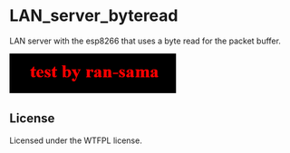 # LAN_server_byteread
LAN server with the esp8266 that uses a byte read for the packet buffer.

![alt text](https://raw.githubusercontent.com/ran-sama/LAN_server_byteread/master/server_output.png)

## License
Licensed under the WTFPL license.
